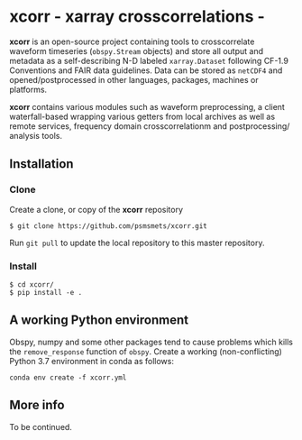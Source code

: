 # xcorr - xarray crosscorrelations -

**xcorr** is an open-source project containing tools to crosscorrelate
waveform timeseries  (`obspy.Stream` objects)  and store all output and
metadata as a self-describing N-D labeled  `xarray.Dataset` following
CF-1.9 Conventions and FAIR data guidelines. Data can be stored as
`netCDF4` and opened/postprocessed in other languages, packages,
machines or platforms.

**xcorr** contains various modules such as waveform preprocessing, a client
waterfall-based wrapping various getters from local archives as well as
remote services, frequency domain crosscorrelationm and postprocessing/
analysis tools.

## Installation

### Clone
Create a clone, or copy of the **xcorr** repository
```shell
$ git clone https://github.com/psmsmets/xcorr.git
```
Run `git pull` to update the local repository to this master repository.

### Install
```shell
$ cd xcorr/
$ pip install -e .
```

## A working Python environment
Obspy, numpy and some other packages tend to cause problems which kills the
`remove_response` function of `obspy`. Create a working (non-conflicting)
Python 3.7 environment in conda as follows:
```shell
conda env create -f xcorr.yml
```

## More info

To be continued.
